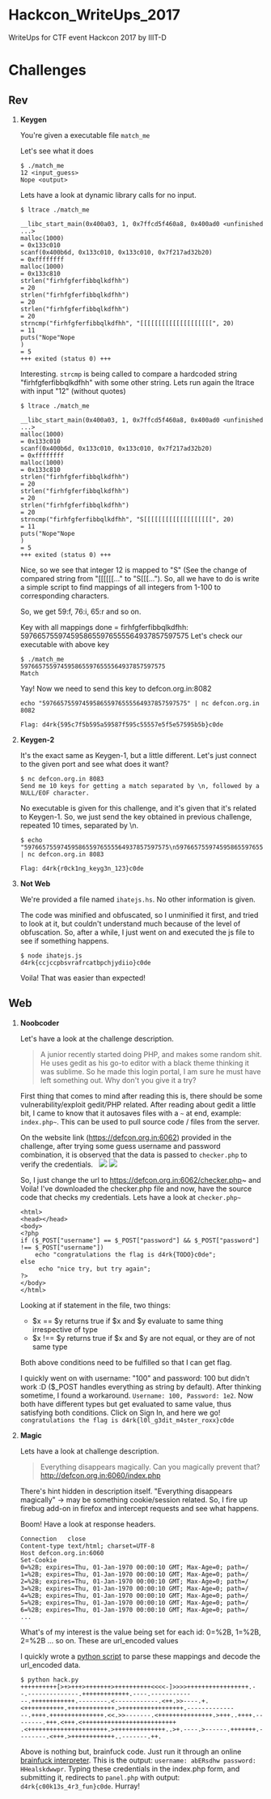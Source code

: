 # Hackcon_WriteUps_2017
WriteUps for CTF event Hackcon 2017 by IIIT-D

# Challenges
## Rev
1. **Keygen**

   You're given a executable file `match_me`
   
   Let's see what it does
   ```
   $ ./match_me
   12 <input_guess>
   Nope <output>
   ```
   Lets have a look at dynamic library calls for no input.
   ```
   $ ltrace ./match_me
   
   __libc_start_main(0x400a03, 1, 0x7ffcd5f460a8, 0x400ad0 <unfinished ...>
   malloc(1000)                                                                                = 0x133c010
   scanf(0x400b6d, 0x133c010, 0x133c010, 0x7f217ad32b20)                                       = 0xffffffff
   malloc(1000)                                                                                = 0x133c810
   strlen("firhfgferfibbqlkdfhh")                                                              = 20
   strlen("firhfgferfibbqlkdfhh")                                                              = 20
   strlen("firhfgferfibbqlkdfhh")                                                              = 20
   strncmp("firhfgferfibbqlkdfhh", "[[[[[[[[[[[[[[[[[[[[", 20)                                 = 11
   puts("Nope"Nope
   )                                                                                = 5
   +++ exited (status 0) +++
   ```
   Interesting. `strcmp` is being called to compare a hardcoded string "firhfgferfibbqlkdfhh" with some other string. Lets run again the ltrace with input "12" (without quotes)
   ```
   $ ltrace ./match_me
   
   __libc_start_main(0x400a03, 1, 0x7ffcd5f460a8, 0x400ad0 <unfinished ...>
   malloc(1000)                                                                                = 0x133c010
   scanf(0x400b6d, 0x133c010, 0x133c010, 0x7f217ad32b20)                                       = 0xffffffff
   malloc(1000)                                                                                = 0x133c810
   strlen("firhfgferfibbqlkdfhh")                                                              = 20
   strlen("firhfgferfibbqlkdfhh")                                                              = 20
   strlen("firhfgferfibbqlkdfhh")                                                              = 20
   strncmp("firhfgferfibbqlkdfhh", "S[[[[[[[[[[[[[[[[[[[", 20)                                 = 11
   puts("Nope"Nope
   )                                                                                = 5
   +++ exited (status 0) +++
   ```
   Nice, so we see that integer 12 is mapped to "S" (See the change of compared string from "[[[[[[..." to "S[[[..."). So, all we have to do is write a simple script to find mappings of all integers from 1-100 to corresponding characters.
   
   So, we get 59:f, 76:i, 65:r and so on.
   
   Key with all mappings done = firhfgferfibbqlkdfhh: 5976657559745958655976555564937857597575
   Let's check our executable with above key
   ```
   $ ./match_me
   5976657559745958655976555564937857597575
   Match
   ```
   Yay! Now we need to send this key to defcon.org.in:8082
   ```
   echo "5976657559745958655976555564937857597575" | nc defcon.org.in 8082
   
   Flag: d4rk{595c7f5b595a59587f595c55557e5f5e57595b5b}c0de
   ```
2. **Keygen-2**
   
   It's the exact same as Keygen-1, but a little different. Let's just connect to the given port and see what does it want?
   ```
   $ nc defcon.org.in 8083
   Send me 10 keys for getting a match separated by \n, followed by a NULL/EOF character.
   ```
   No executable is given for this challenge, and it's given that it's related to Keygen-1. So, we just send the key obtained in previous challenge, repeated 10 times, separated by \n.
   ```
   $ echo "5976657559745958655976555564937857597575\n5976657559745958655976555564937857597575\n5976657559745958655976555564937857597575\n5976657559745958655976555564937857597575\n5976657559745958655976555564937857597575\n5976657559745958655976555564937857597575\n5976657559745958655976555564937857597575\n5976657559745958655976555564937857597575\n5976657559745958655976555564937857597575\n5976657559745958655976555564937857597575" | nc defcon.org.in 8083
   
   Flag: d4rk{r0ck1ng_keyg3n_123}c0de
   ```
3. **Not Web**

   We're provided a file named `ihatejs.hs`. No other information is given.
   
   The code was minified and obfuscated, so I unminified it first, and tried to look at it, but couldn't understand much because of the level of obfuscation. So, after a while, I just went on and executed the js file to see if something happens.
   ```
   $ node ihatejs.js
   d4rk{ccjccpbsvrafrcatbpchjydiio}c0de
   ```
   Voila! That was easier than expected!
## Web
1. **Noobcoder**

   Let's have a look at the challenge description.
   > A junior recently started doing PHP, and makes some random shit. He uses gedit as his go-to editor with a black theme thinking it was sublime.
   So he made this login portal, I am sure he must have left something out. Why don't you give it a try?
   
   First thing that comes to mind after reading this is, there should be some vulnerability/exploit gedit/PHP related. After reading about gedit a little bit, I came to know that it autosaves files with a `~` at end, example: `index.php~`. This can be used to pull source code / files from the server.
   
   On the website link (https://defcon.org.in:6062) provided in the challenge, after trying some guess username and password combination, it is observed that the data is passed to `checker.php` to verify the credentials.
   ![](https://ibin.co/3YI69SDcs3m1.png)
   ![](https://ibin.co/3YI6nPytYmr7.png)
   
   So, I just change the url to https://defcon.org.in:6062/checker.php~ and Voila! I've downloaded the checker.php file and now, have the source code that checks my credentials. Lets have a look at `checker.php~`
   ```
   <html>
   <head></head>
   <body>
   <?php
   if ($_POST["username"] == $_POST["password"] && $_POST["password"] !== $_POST["username"])
       echo "congratulations the flag is d4rk{TODO}c0de";
   else
	    echo "nice try, but try again";
   ?>
   </body>
   </html>
   ```
   Looking at if statement in the file, two things:
   - $x == $y returns true if $x and $y evaluate to same thing irrespective of type
   - $x !== $y returns true if $x and $y are not equal, or they are of not same type
   
   Both above conditions need to be fulfilled so that I can get flag.
   
   I quickly went on with username: "100" and password: 100 but didn't work :D ($\_POST handles everything as string by default). After thinking sometime, I found a workaround. `Username: 100, Password: 1e2`. Now both have different types but get evaluated to same value, thus satisfying both conditions. Click on Sign In, and here we go!
   `congratulations the flag is d4rk{l0l_g3dit_m4ster_roxx}c0de`
2. **Magic**

   Lets have a look at challenge description.
   > Everything disappears magically.
   Can you magically prevent that?
   http://defcon.org.in:6060/index.php
   
   There's hint hidden in description itself. "Everything disappears magically" -> may be something cookie/session related. So, I fire up firebug add-on in firefox and intercept requests and see what happens.
   
   Boom! Have a look at response headers.
   ```
   Connection	close
   Content-type	text/html; charset=UTF-8
   Host	defcon.org.in:6060
   Set-Cookie	
   0=%2B; expires=Thu, 01-Jan-1970 00:00:10 GMT; Max-Age=0; path=/
   1=%2B; expires=Thu, 01-Jan-1970 00:00:10 GMT; Max-Age=0; path=/
   2=%2B; expires=Thu, 01-Jan-1970 00:00:10 GMT; Max-Age=0; path=/
   3=%2B; expires=Thu, 01-Jan-1970 00:00:10 GMT; Max-Age=0; path=/
   4=%2B; expires=Thu, 01-Jan-1970 00:00:10 GMT; Max-Age=0; path=/
   5=%2B; expires=Thu, 01-Jan-1970 00:00:10 GMT; Max-Age=0; path=/
   6=%2B; expires=Thu, 01-Jan-1970 00:00:10 GMT; Max-Age=0; path=/
   ...
   ```
   What's of my interest is the value being set for each id: 0=%2B, 1=%2B, 2=%2B ... so on. These are url_encoded values
   
   I quickly wrote a [python script](http://bit.ly/2w8lthw) to parse these mappings and decode the url_encoded data.
   ```
   $ python hack.py
   ++++++++++[>+>+++>+++++++>++++++++++<<<<-]>>>>+++++++++++++++++.--.--------------.+++++++++++++.----.-----------
   --.++++++++++++.--------.<------------.<++.>>----.+.<+++++++++++.+++++++++++++.>+++++++++++++++++.-------------
   --.++++.+++++++++++++++.<<.>>-------.<+++++++++++++++.>+++..++++.--------.+++.<+++.<++++++++++++++++++++++++++
   .<++++++++++++++++++++++.>++++++++++++++..>+.----.>------.+++++++.--------.<+++.>++++++++++++..-------.++.
   ```
   Above is nothing but, brainfuck code. Just run it through an online [brainfuck interpreter](https://copy.sh/brainfuck/). This is the output: `username: abERsdhw password: HHealskdwwpr`. Typing these credentials in the index.php form, and submitting it, redirects to `panel.php` with output: `d4rk{c00k13s_4r3_fun}c0de`. Hurray!

